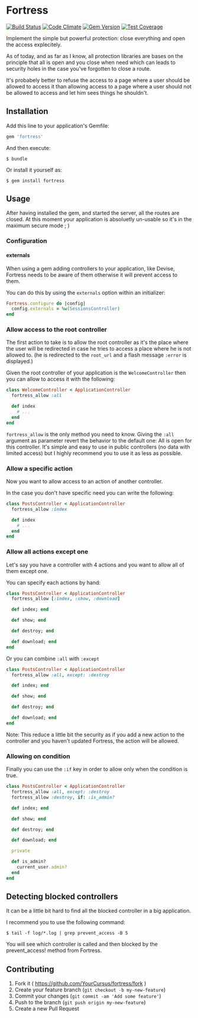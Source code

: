 # Fortress

[![Build Status](https://travis-ci.org/YourCursus/fortress.svg?branch=master)](https://travis-ci.org/YourCursus/fortress) [![Code Climate](https://codeclimate.com/github/YourCursus/fortress/badges/gpa.svg)](https://codeclimate.com/github/YourCursus/fortress) [![Gem Version](https://badge.fury.io/rb/fortress.svg)](http://badge.fury.io/rb/fortress) [![Test Coverage](https://codeclimate.com/github/YourCursus/fortress/badges/coverage.svg)](https://codeclimate.com/github/YourCursus/fortress)

Implement the simple but powerful protection: close everything and open the
access explecitely.

As of today, and as far as I know, all protection libraries are bases on the
principle that all is open and you close when need which can leads to security
holes in the case you've forgotten to close a route.

It's probabely better to refuse the access to a page where a user should be
allowed to access it than allowing access to a page where a user should not be
allowed to access and let him sees things he shouldn't.

## Installation

Add this line to your application's Gemfile:

```ruby
gem 'fortress'
```

And then execute:

    $ bundle

Or install it yourself as:

    $ gem install fortress

## Usage

After having installed the gem, and started the server, all the routes are
closed. At this moment your application is absoluetly un-usable so it's in the
maximum secure mode ; )

### Configuration

#### externals

When using a gem adding controllers to your application, like Devise, Fortress
needs to be aware of them otherwise it will prevent access to them.

You can do this by using the `externals` option within an initializer:

```ruby
Fortress.configure do |config|
  config.externals = %w(SessionsController)
end
```

### Allow access to the root controller

The first action to take is to allow the root controller as it's the place
where the user will be redirected in case he tries to access a place where he
is not allowed to.
(he is redirected to the `root_url` and a flash message `:error` is displayed.)

Given the root controller of your application is the `WelcomeController` then
you can allow to access it with the following:

```ruby
class WelcomeController < ApplicationController
  fortress_allow :all

  def index
    # ...
  end
end
```

`fortress_allow` is the only method you need to know. Giving the `:all`
argument as parameter revert the behavior to the default one: All is open for
this controller.
It's simple and easy to use in public controllers (no data with limited access)
but I highly recommend you to use it as less as possible.

### Allow a specific action

Now you want to allow access to an action of another controller.

In the case you don't have specific need you can write the following:

```ruby
class PostsController < ApplicationController
  fortress_allow :index

  def index
    # ...
  end
end
```


### Allow all actions except one

Let's say you have a controller with 4 actions and you want to allow all of
them except one.

You can specify each actions by hand:

```ruby
class PostsController < ApplicationController
  fortress_allow [:index, :show, :download]

  def index; end

  def show; end

  def destroy; end

  def download; end
end
```

Or you can combine `:all` with `:except`

```ruby
class PostsController < ApplicationController
  fortress_allow :all, except: :destroy

  def index; end

  def show; end

  def destroy; end

  def download; end
end
```

Note: This reduce a little bit the security as if you add a new action to the
controller and you haven't updated Fortress, the action will be allowed.

### Allowing on condition

Finally you can use the `:if` key in order to allow only when the condition is
true.

```ruby
class PostsController < ApplicationController
  fortress_allow :all, except: :destroy
  fortress_allow :destroy, if: :is_admin?

  def index; end

  def show; end

  def destroy; end

  def download; end

  private

  def is_admin?
    current_user.admin?
  end
end
```

## Detecting blocked controllers

It can be a little bit hard to find all the blocked controller in a big
application.

I recommend you to use the following command:

    $ tail -f log/*.log | grep prevent_access -B 5

You will see which controller is called and then blocked by the prevent_access!
method from Fortress.

## Contributing

1. Fork it ( https://github.com/YourCursus/fortress/fork )
2. Create your feature branch (`git checkout -b my-new-feature`)
3. Commit your changes (`git commit -am 'Add some feature'`)
4. Push to the branch (`git push origin my-new-feature`)
5. Create a new Pull Request
